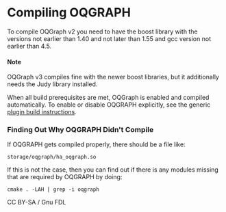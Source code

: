 # Compiling OQGRAPH

To compile OQGraph v2 you need to have the boost library with the versions not earlier than 1.40 and not later than 1.55 and gcc version not earlier than 4.5.

#### Note

OQGraph v3 compiles fine with the newer boost libraries, but it additionally needs the Judy library installed.

When all build prerequisites are met, OQGraph is enabled and compiled automatically. To enable or disable OQGRAPH explicitly, see the generic [plugin build instructions](../../../server-management/install-and-upgrade-mariadb/compiling-mariadb-from-source/compiling-mariadb-with-extra-modulesoptions/specifying-which-plugins-to-build.md).

### Finding Out Why OQGRAPH Didn't Compile

If OQGRAPH gets compiled properly, there should be a file like:

```
storage/oqgraph/ha_oqgraph.so
```

If this is not the case, then you can find out if there is any modules missing that are required by OQGRAPH by doing:

```
cmake . -LAH | grep -i oqgraph
```

CC BY-SA / Gnu FDL
